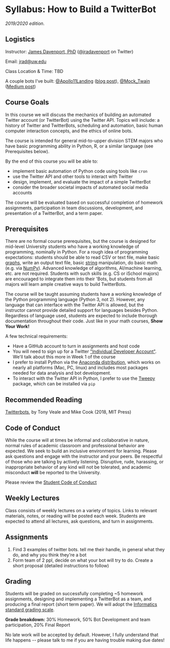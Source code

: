 # Syllabus: How to Build a TwitterBot
*2019/2020 edition.*

## Logistics

Instructor: [James Davenport, PhD](http://jradavenport.github.io) ([@jradavenport](https://twitter.com/jradavenport) on Twitter)

Email: jrad@uw.edu

Class Location & Time: TBD

A couple bots I've built: [@Apollo11Landing](https://twitter.com/apollo11landing) ([blog post](https://www.ifweassume.com/blog/apollo11.html)), [@Mock_Twain](https://twitter.com/Mock_Twain) ([Medium post](https://ifweassume.blogspot.com/2013/12/new-project-mock-twain.html))


## Course Goals
In this course we will discuss the mechanics of building an automated Twitter account (or TwitterBot) using the Twitter API. Topics will include: a history of Twitter and TwitterBots, scheduling and automation, basic human computer interaction concepts, and the ethics of online bots.

The course is intended for general mid-to-upper division STEM majors who have basic programming ability in Python, R, or a similar language (see Prerequisites below).


By the end of this course you will be able to:
- implement basic automation of Python code using tools like `cron`
- use the Twitter API and other tools to interact with Twitter
- design, implement, and evaluate the impact of a simple TwitterBot
- consider the broader societal impacts of automated social media accounts

The course will be evaluated based on successful completion of homework assignments, participation in team discussions, development, and presentation of a TwitterBot, and a term paper.


## Prerequisites
There are no formal course prerequisites, but the course is designed for mid-level University students who have a working knowledge of programming, nominally in Python. For a rough idea of programming expectations: students should be able to read CSV or text file, make basic [graphs](https://matplotlib.org), write an output text file, basic [string](https://docs.python.org/3.6/library/text.html) manipulation, do basic math (e.g. via [NumPy](https://numpy.org)). Advanced knowledge of algorithms, AI/machine learning, etc. are not required. Students with such skills (e.g. CS or iSchool majors) are encouraged to integrate them into their 'Bots, but students from all majors will learn ample creative ways to build TwitterBots.


The course will be taught assuming students have a working knowledge of the Python programming language (Python 3, not 2). However, any language that can interface with the Twitter API is allowed, but the instructor cannot provide detailed support for languages besides Python. Regardless of language used, students are expected to include thorough documentation throughout their code. Just like in your math courses, **Show Your Work!**

A few technical requirements:
- Have a GitHub account to turn in assignments and host code
- You will need to sign up for a Twitter ["Individual Developer Account"](https://developer.twitter.com/en/apply-for-access.html). We'll talk about this more in Week 1 of the course
- I prefer to install Python via the [Anaconda distribution](https://www.anaconda.com/distribution/), which works on nearly all platforms (Mac, PC, linux) and includes most packages needed for data analysis and bot development.
- To interact with the Twitter API in Python, I prefer to use the [Tweepy](https://www.tweepy.org) package, which can be installed via `pip`



## Recommended Reading
[Twitterbots](https://mitpress.mit.edu/books/twitterbots), by Tony Veale and Mike Cook (2018, MIT Press)


## Code of Conduct
While the course will at times be informal and collaborative in nature, normal rules of academic classroom and professional behavior are expected. We seek to build an inclusive environment for learning. Please ask questions and engage with the instructor and your peers. Be respectful of those who are talking by actively listening. Disruptive, rude, harassing, or inappropriate behavior of any kind will not be tolerated, and academic misconduct **will** be reported to the University.

Please review the [Student Code of Conduct](https://www.washington.edu/cssc/for-students/student-code-of-conduct/)



## Weekly Lectures
Class consists of weekly lectures on a variety of topics. Links to relevant materials, notes, or reading will be posted each week. Students are expected to attend all lectures, ask questions, and turn in assignments.

## Assignments

1. Find 3 examples of twitter bots. tell me their handle, in general what they do, and why you think they're a bot
2. Form team of 2 ppl, decide on what your bot will try to do. Create a short proposal (detailed instructions to follow)


## Grading
Students will be graded on successfully completing ~5 homework assignments, designing and implementing a TwitterBot as a team, and producing a final report (short term paper). We will adopt the [Informatics standard grading scale](https://ischool.uw.edu/programs/informatics/curriculum/grading-scale).

**Grade breakdown:** 30% Homework, 50% Bot Development and team participation, 20% Final Report

No late work will be accepted by default. However, I fully understand that life happens -- please talk to me if you are having trouble making due dates!
